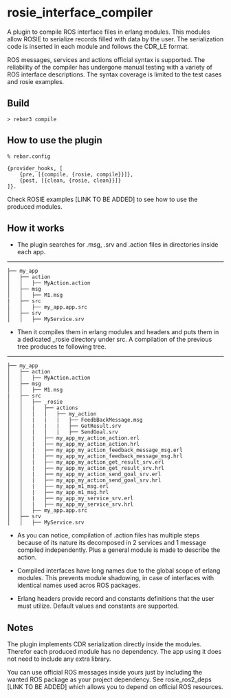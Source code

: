 rosie_interface_compiler
=====

A plugin to compile ROS interface files in erlang modules. This modules allow ROSIE to serialize records filled with data by the user. The serialization code is inserted in each module and follows the CDR_LE format.

ROS messages, services and actions official syntax is supported.
The reliability of the compiler has undergone manual testing with a variety of ROS interface descriptions. The syntax coverage is limited to the test cases and rosie examples.

Build
-----

    > rebar3 compile

How to use the plugin
-----

    % rebar.config

    {provider_hooks, [
        {pre, [{compile, {rosie, compile}}]},
        {post, [{clean, {rosie, clean}}]}
    ]}.

Check ROSIE examples [LINK TO BE ADDED] to see how to use the produced modules.

How it works
-----

- The plugin searches for .msg, .srv and .action files in directories inside each app.

***
    ├── my_app
    │   ├── action
    │   │   ├── MyAction.action
    │   ├── msg
    │   │   ├── M1.msg
    |   ├── src
    │   │   ├── my_app.app.src
    │   ├── srv
    │   │   ├── MyService.srv

- Then it compiles them in erlang modules and headers and puts them in a dedicated _rosie directory under src. A compilation of the previous tree produces te following tree.

***
    ├── my_app
    │   ├── action
    │   │   ├── MyAction.action
    │   ├── msg
    │   │   ├── M1.msg
    |   ├── src
    │   │   ├── _rosie
    │   │   |   ├── actions
    │   │   |   |   ├── my_action
    │   │   |   |   |   ├── FeedbBackMessage.msg
    │   │   |   |   |   ├── GetResult.srv
    │   │   |   |   |   ├── SendGoal.srv
    │   │   |   ├── my_app_my_action_action.erl
    │   │   |   ├── my_app_my_action_action.hrl
    │   │   |   ├── my_app_my_action_feedback_message_msg.erl
    │   │   |   ├── my_app_my_action_feedback_message_msg.hrl
    │   │   |   ├── my_app_my_action_get_result_srv.erl
    │   │   |   ├── my_app_my_action_get_result_srv.hrl
    │   │   |   ├── my_app_my_action_send_goal_srv.erl
    │   │   |   ├── my_app_my_action_send_goal_srv.hrl
    │   │   |   ├── my_app_m1_msg.erl
    │   │   |   ├── my_app_m1_msg.hrl
    │   │   |   ├── my_app_my_service_srv.erl
    │   │   |   ├── my_app_my_service_srv.hrl
    │   │   ├── my_app.app.src
    │   ├── srv
    │   │   ├── MyService.srv

- As you can notice, compilation of .action files has multiple steps because of its nature its decomposed in 2 services and 1 message compiled independently. Plus a general module is made to describe the action.

- Compiled interfaces have long names due to the global scope of erlang modules. This prevents module shadowing, in case of interfaces with identical names used acros ROS packages.

- Erlang headers provide record and constants definitions that the user must utilize. Default values and constants are supported.

Notes
----

The plugin implements CDR serialization directly inside the modules. Therefor each produced module has no dependency. The app using it does not need to include any extra library.

You can use official ROS messages inside yours just by including the wanted ROS package as your project dependency. See rosie_ros2_deps [LINK TO BE ADDED] which allows you to depend on official ROS resources.
